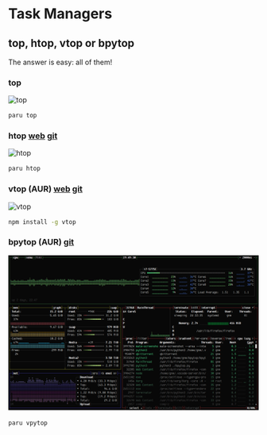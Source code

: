 # Task Managers

## top, htop, vtop or bpytop

The answer is easy: all of them!

### top

![top](https://www.linuxnix.com/wp-content/uploads/2011/08/top_process.png)

```sh
paru top
```

### htop [web](https://htop.dev/) [git](https://github.com/htop-dev/htop)

![htop](https://www.tecmint.com/wp-content/uploads/2012/08/Htop-Linux-Processes-Monitoring.png)

```sh
paru htop
```

### vtop (AUR) [web](https://parall.ax/blog/view/3071/introducing-vtop-a-terminal-activity-monitor-in-node-js) [git](https://github.com/MrRio/vtop)

![vtop](https://raw.githubusercontent.com/MrRio/vtop/master/docs/example.gif)

```sh
npm install -g vtop
```

### bpytop (AUR) [git](https://github.com/aristocratos/bpytop)

![bpytop](https://raw.githubusercontent.com/aristocratos/bpytop/master/Imgs/main.png)

```sh
paru vpytop
```
